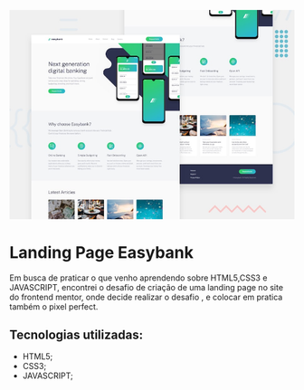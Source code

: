 ![alt text](capa.jpg)

# Landing Page Easybank

Em busca de praticar o que venho aprendendo sobre HTML5,CSS3 e JAVASCRIPT, encontrei o desafio de criação de uma landing page no site do frontend mentor, onde decide realizar o desafio , e colocar em pratica também o pixel perfect.

## Tecnologias utilizadas:

- HTML5;
- CSS3;
- JAVASCRIPT;
